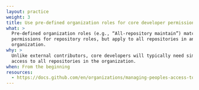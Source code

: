 ```yaml
---
layout: practice
weight: 3
title: Use pre-defined organization roles for core developer permissions
what: >
  Pre-defined organization roles (e.g., “All-repository maintain”) match the
  permissions for repository roles, but apply to all repositories in an
  organization.
why: >
  Unlike external contributors, core developers will typically need similar
  access to all repositories in the organization.
when: From the beginning
resources:
  - https://docs.github.com/en/organizations/managing-peoples-access-to-your-organization-with-roles/roles-in-an-organization#about-pre-defined-organization-roles
---
```

